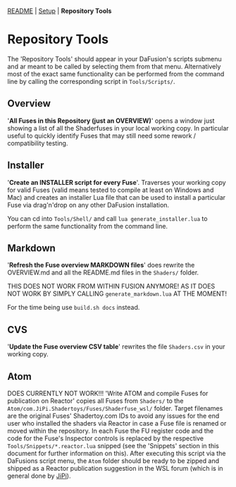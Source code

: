 [README](../../../../../README.md) | [Setup](../../../../README.md) | **Repository Tools**

# Repository Tools

The 'Repository Tools' should appear in your DaFusion's scripts submenu and ar meant to be called by selecting them from that menu. Alternatively most of the exact same functionality can be performed from the command line by calling the corresponding script in `Tools/Scripts/`.


## Overview

'**All Fuses in this Repository (just an OVERVIEW)**' opens a window just showing a list of all the Shaderfuses in your local working copy. In particular useful to quickly identify Fuses that may still need some rework / compatibility testing.


## Installer

'**Create an INSTALLER script for every Fuse**'. Traverses your working copy for valid Fuses (valid means tested to compile at least on Windows and Mac) and creates an installer Lua file that can be used to install a particular Fuse via drag'n'drop on any other DaFusion installation.

You can cd into `Tools/Shell/` and call `lua generate_installer.lua` to perform the same functionality from the command line.


## Markdown

'**Refresh the Fuse overview MARKDOWN files**' does rewrite the OVERVIEW.md and all the README.md files in the `Shaders/` folder.

THIS DOES NOT WORK FROM WITHIN FUSION ANYMORE! AS IT DOES NOT WORK BY SIMPLY CALLING `generate_markdown.lua` AT THE MOMENT!

For the time being use `build.sh docs` instead.


## CVS

'**Update the Fuse overview CSV table**' rewrites the file `Shaders.csv` in your working copy.


## Atom

DOES CURRENTLY NOT WORK!!! 'Write ATOM and compile Fuses for publication on Reactor' copies all Fuses from `Shaders/` to the `Atom/com.JiPi.Shadertoys/Fuses/Shaderfuse_wsl/` folder. Target filenames are the original Fuses' Shadertoy.com IDs to avoid any issues for the end user who installed the shaders via Reactor in case a Fuse file is renamed or moved within the repository. In each Fuse the FU register code and the code for the Fuse's Inspector controls is replaced by the respective `Tools/Snippets/*.reactor.lua` snipped (see the 'Snippets' section in this document for further information on this). After executing this script via the DaFusions script menu, the `Atom` folder should be ready to be zipped and shipped as a Reactor publication suggestion in the WSL forum (which is in general done by [JiPi](../Site/Profiles/JiPi.md)).
